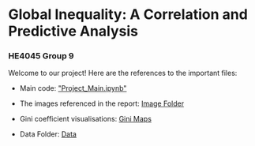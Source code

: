 
# Global Inequality: A Correlation and Predictive Analysis
### HE4045 Group 9 

Welcome to our project! Here are the references to the important files:

- Main code: ["Project_Main.ipynb"](./Project_Main.ipynb)
  
- The images referenced in the report: [Image Folder](./Images)

- Gini coefficient visualisations: [Gini Maps](./Gini%20Maps)
  
- Data Folder: [Data](./Data%20Folder)

